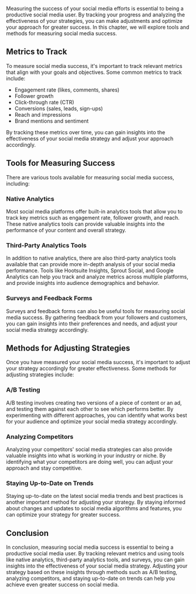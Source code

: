 
Measuring the success of your social media efforts is essential to being a productive social media user. By tracking your progress and analyzing the effectiveness of your strategies, you can make adjustments and optimize your approach for greater success. In this chapter, we will explore tools and methods for measuring social media success.

Metrics to Track
----------------

To measure social media success, it's important to track relevant metrics that align with your goals and objectives. Some common metrics to track include:

* Engagement rate (likes, comments, shares)
* Follower growth
* Click-through rate (CTR)
* Conversions (sales, leads, sign-ups)
* Reach and impressions
* Brand mentions and sentiment

By tracking these metrics over time, you can gain insights into the effectiveness of your social media strategy and adjust your approach accordingly.

Tools for Measuring Success
---------------------------

There are various tools available for measuring social media success, including:

### Native Analytics

Most social media platforms offer built-in analytics tools that allow you to track key metrics such as engagement rate, follower growth, and reach. These native analytics tools can provide valuable insights into the performance of your content and overall strategy.

### Third-Party Analytics Tools

In addition to native analytics, there are also third-party analytics tools available that can provide more in-depth analysis of your social media performance. Tools like Hootsuite Insights, Sprout Social, and Google Analytics can help you track and analyze metrics across multiple platforms, and provide insights into audience demographics and behavior.

### Surveys and Feedback Forms

Surveys and feedback forms can also be useful tools for measuring social media success. By gathering feedback from your followers and customers, you can gain insights into their preferences and needs, and adjust your social media strategy accordingly.

Methods for Adjusting Strategies
--------------------------------

Once you have measured your social media success, it's important to adjust your strategy accordingly for greater effectiveness. Some methods for adjusting strategies include:

### A/B Testing

A/B testing involves creating two versions of a piece of content or an ad, and testing them against each other to see which performs better. By experimenting with different approaches, you can identify what works best for your audience and optimize your social media strategy accordingly.

### Analyzing Competitors

Analyzing your competitors' social media strategies can also provide valuable insights into what is working in your industry or niche. By identifying what your competitors are doing well, you can adjust your approach and stay competitive.

### Staying Up-to-Date on Trends

Staying up-to-date on the latest social media trends and best practices is another important method for adjusting your strategy. By staying informed about changes and updates to social media algorithms and features, you can optimize your strategy for greater success.

Conclusion
----------

In conclusion, measuring social media success is essential to being a productive social media user. By tracking relevant metrics and using tools like native analytics, third-party analytics tools, and surveys, you can gain insights into the effectiveness of your social media strategy. Adjusting your strategy based on these insights through methods such as A/B testing, analyzing competitors, and staying up-to-date on trends can help you achieve even greater success on social media.
